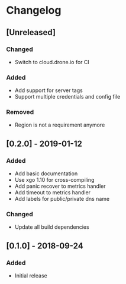 # Changelog

## [Unreleased]

### Changed

* Switch to cloud.drone.io for CI

### Added

* Add support for server tags
* Support multiple credentials and config file

### Removed

* Region is not a requirement anymore

## [0.2.0] - 2019-01-12

### Added

* Add basic documentation
* Use xgo 1.10 for cross-compiling
* Add panic recover to metrics handler
* Add timeout to metrics handler
* Add labels for public/private dns name

### Changed

* Update all build dependencies

## [0.1.0] - 2018-09-24

### Added

* Initial release

